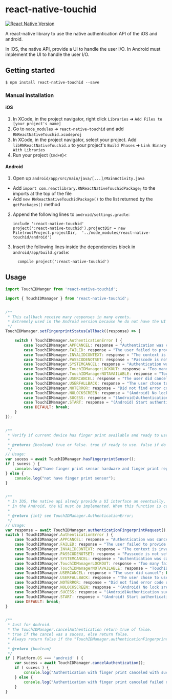 
# react-native-touchid

[![React Native Version](https://img.shields.io/badge/react--native-latest-blue.svg?style=flat-square)](http://facebook.github.io/react-native/releases)

A react-native library to use the native authentication API of the iOS and android.

In IOS, the native API, provide a UI to handle the user I/O.
In Android must implement the UI to handle the user I/O.

## Getting started

`$ npm install react-native-touchid --save`

### Manual installation


#### iOS

1. In XCode, in the project navigator, right click `Libraries` ➜ `Add Files to [your project's name]`
2. Go to `node_modules` ➜ `react-native-touchid` and add `RNReactNativeTouchid.xcodeproj`
3. In XCode, in the project navigator, select your project. Add `libRNReactNativeTouchid.a` to your project's `Build Phases` ➜ `Link Binary With Libraries`
4. Run your project (`Cmd+R`)<

#### Android

1. Open up `android/app/src/main/java/[...]/MainActivity.java`
  - Add `import com.reactlibrary.RNReactNativeTouchidPackage;` to the imports at the top of the file
  - Add `new RNReactNativeTouchidPackage()` to the list returned by the `getPackages()` method
2. Append the following lines to `android/settings.gradle`:
  	```
  	include ':react-native-touchid'
  	project(':react-native-touchid').projectDir = new File(rootProject.projectDir, 	'../node_modules/react-native-touchid/android')
  	```
3. Insert the following lines inside the dependencies block in `android/app/build.gradle`:
  	```
      compile project(':react-native-touchid')
  	```

## Usage
```javascript
import TouchIDManger from 'react-native-touchid';

import { TouchIDManager } from 'react-native-touchid';


/**
 * This callback receive many responses in many events.
 * Extremely used in the Android version because he do not have the UI like the IOS version.
 */
TouchIDManager.setFingerprintStatusCallback((response) => {

    switch ( TouchIDManager.AuthenticationError ) {
        case TouchIDManager.APPCANCEL: response = "Authentication was cancelled by application"; break;
        case TouchIDManager.FAILED: response = "The user failed to provide valid credentials"; break;
        case TouchIDManager.INVALIDCONTEXT: response = "The context is invalid"; break;
        case TouchIDManager.PASSCODENOTSET: response = "Passcode is not set on the device"; break;
        case TouchIDManager.SYSTEMCANCEL: response = "Authentication was cancelled by the system"; break;
        case TouchIDManager.TouchIDManagerLOCKOUT: response = "Too many failed attempts."; break;
        case TouchIDManager.TouchIDManagerNOTAVAILABLE: response = "TouchIDManager is not available on the device"; break;
        case TouchIDManager.USERCANCEL: response = "The user did cancel"; break;
        case TouchIDManager.USERFALLBACK: response = "The user chose to use the fallback"; break;
        case TouchIDManager.NOTERROR: response = "Did not find error code object"; break;
        case TouchIDManager.NOLOCKSCREEN: response = "(Android) No lock sreen enable"; break;
        case TouchIDManager.SUCESS: response = "(Android)Authentication sucess"; break;
        case TouchIDManager.START: response = "(Android) Start authentication"; break;
        case DEFAULT: break;
    }
});


/**
 * Verify if current device has finger print available and ready to use.
 *
 * @returns {boolean} true or false. true if ready to use. false if do not have hardware or finger print registered.
 */
// Usage:
var sucess = await TouchIDManager.hasFingerprintSensor();
if ( sucess ) {
    console.log("have finger print sensor hardware and finger print registered");
} else {
    console.log("not have finger print sensor");
}


/**
 * In IOS, the native api alredy provide a UI interface an eventually, easier to authenticate the finger print.
 * In the Android, the UI must be implemented. When this function is called, the native API wait the user to input the finger print if everything is alright or immediately return an response. To cancel the authentication, or if the user give up in authenticate by finger print, call "TouchIDManager.cancelAuthentication".
 *
 * @return {int} see TouchIDManager.AuthenticationError;
 */
// Usage:
var response = await TouchIDManager.authenticationFingerprintRequest();
switch ( TouchIDManager.AuthenticationError ) {
    case TouchIDManager.APPCANCEL: response = "Authentication was cancelled by application"; break;
    case TouchIDManager.FAILED: response = "The user failed to provide valid credentials"; break;
    case TouchIDManager.INVALIDCONTEXT: response = "The context is invalid"; break;
    case TouchIDManager.PASSCODENOTSET: response = "Passcode is not set on the device"; break;
    case TouchIDManager.SYSTEMCANCEL: response = "Authentication was cancelled by the system"; break;
    case TouchIDManager.TouchIDManagerLOCKOUT: response = "Too many failed attempts."; break;
    case TouchIDManager.TouchIDManagerNOTAVAILABLE: response = "TouchIDManager is not available on the device"; break;
    case TouchIDManager.USERCANCEL: response = "The user did cancel"; break;
    case TouchIDManager.USERFALLBACK: response = "The user chose to use the fallback"; break;
    case TouchIDManager.NOTERROR: response = "Did not find error code object"; break;
    case TouchIDManager.NOLOCKSCREEN: response = "(Android) No lock sreen enable"; break;
    case TouchIDManager.SUCESS: response = "(Android)Authentication sucess"; break;
    case TouchIDManager.START: response = "(Android) Start authentication"; break;
    case DEFAULT: break;
}


/**
 * Just for Android.
 * The TouchIDManager.cancelAuthentication return true of false.
 * true if the cancel was a sucess, else return false.
 * Always return false if the "TouchIDManager.authenticationFingerprintRequest()" was never called.
 *
 * @return {boolean}
 */
if ( Platform.OS === 'android' ) {
    var sucess = await TouchIDManager.cancelAuthentication();
    if ( sucess ) {
        console.log("Authentication with finger print canceled with sucess.");
    } else {
        console.log("Authentication with finger print canceled failed or authentication request never started.");
    }
}

```
